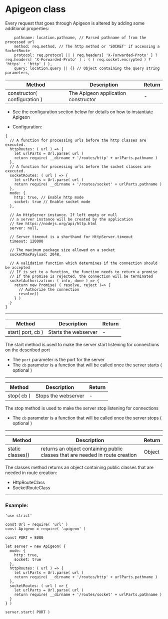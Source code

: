 # Apigeon class

Every request that goes through Apigeon is altered by adding some additional properties:

```
    pathname: location.pathname, // Parsed pathname of from the processed url
    method: req.method, // The http method or 'SOCKET' if accessing a SocketRoute
    protocol: req.protocol || ( req.headers[ 'X-Forwarded-Proto' ] ? req.headers[ 'X-Forwarded-Proto' ] : ( ( req.socket.encrypted ) ? 'https' : 'http' ) ),
    query: location.query || {} // Object containing the query string parameters,
```

Method | Description | Return
--- | --- | ---
constructor( configuration ) |  The Apigeon application constructor | -

- See the configuration section below for details on how to instantiate Apigeon

- Configuration:

```
{
  // A function for processing urls before the http classes are executed.
  httpRoutes: ( url ) => {
    let urlParts = Url.parse( url )
    return require( __dirname + '/routes/http' + urlParts.pathname )
  },
  // A function for processing urls before the socket classes are executed.
  socketRoutes: ( url ) => {
    let urlParts = Url.parse( url )
    return require( __dirname + '/routes/socket' + urlParts.pathname )
  },
  mode: {
    http: true, // Enable http mode
    socket: true // Enable socket mode
  },

  // An HttpServer instance. If left empty or null
  // a server instance will be created by the application
  // See https://nodejs.org/api/http.html
  server: null,

  // Server timeout is a shorthand for HttpServer.timeout
  timeout: 120000

  // The maximum package size allowed on a socket
  socketMaxPayload: 2048,

  // A validation function which determines if the connection should be accepted
  // If is set to a function, the function needs to return a promise
  // If the promise is rejected, the connection will be terminated
  socketAuthorization: ( info, done ) => {
    return new Promise( ( resolve, reject )=> {
      // Authorize the connection
      resolve()
    } )
  } 
}
```

---

Method | Description | Return
--- | --- | ---
start( port, cb ) | Starts the webserver | -

The start method is used to make the server start listening for connections on the described port

- The `port` parameter is the port for the server
- The `cb` parameter is a function that will be called once the server starts ( optional )

---

Method | Description | Return
--- | --- | ---
stop( cb ) | Stops the webserver  | -

The stop method is used to make the server stop listening for connections

- The `cb` parameter is a function that will be called once the server stops ( optional )

---

Method | Description | Return
--- | --- | ---
static classes() | returns an object containing public classes that are needed in route creation | Object

The classes method returns an object containing public classes that are needed in route creation:


 - HttpRouteClass
 - SocketRouteClass

---

### Example:

```
'use strict'

const Url = require( 'url' )
const Apigeon = require( 'apigeon' )

const PORT = 8080

let server = new Apigeon( {
  mode: {
    http: true,
    socket: true
  },
  httpRoutes: ( url ) => {
    let urlParts = Url.parse( url )
    return require( __dirname + '/routes/http' + urlParts.pathname )
  },
  socketRoutes: ( url ) => {
    let urlParts = Url.parse( url )
    return require( __dirname + '/routes/socket' + urlParts.pathname )
  }
} )

server.start( PORT )

```
